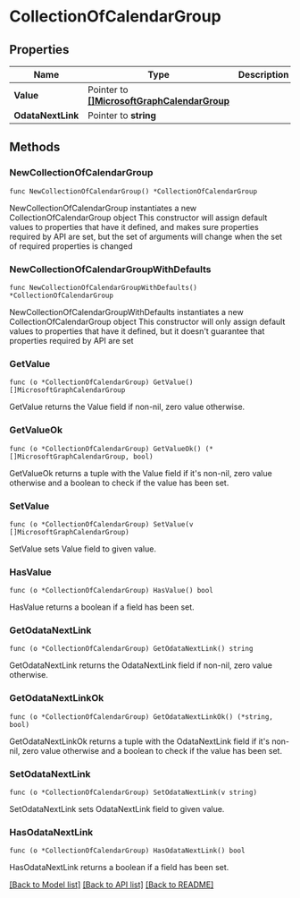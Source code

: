# CollectionOfCalendarGroup

## Properties

Name | Type | Description | Notes
------------ | ------------- | ------------- | -------------
**Value** | Pointer to [**[]MicrosoftGraphCalendarGroup**](MicrosoftGraphCalendarGroup.md) |  | [optional] 
**OdataNextLink** | Pointer to **string** |  | [optional] 

## Methods

### NewCollectionOfCalendarGroup

`func NewCollectionOfCalendarGroup() *CollectionOfCalendarGroup`

NewCollectionOfCalendarGroup instantiates a new CollectionOfCalendarGroup object
This constructor will assign default values to properties that have it defined,
and makes sure properties required by API are set, but the set of arguments
will change when the set of required properties is changed

### NewCollectionOfCalendarGroupWithDefaults

`func NewCollectionOfCalendarGroupWithDefaults() *CollectionOfCalendarGroup`

NewCollectionOfCalendarGroupWithDefaults instantiates a new CollectionOfCalendarGroup object
This constructor will only assign default values to properties that have it defined,
but it doesn't guarantee that properties required by API are set

### GetValue

`func (o *CollectionOfCalendarGroup) GetValue() []MicrosoftGraphCalendarGroup`

GetValue returns the Value field if non-nil, zero value otherwise.

### GetValueOk

`func (o *CollectionOfCalendarGroup) GetValueOk() (*[]MicrosoftGraphCalendarGroup, bool)`

GetValueOk returns a tuple with the Value field if it's non-nil, zero value otherwise
and a boolean to check if the value has been set.

### SetValue

`func (o *CollectionOfCalendarGroup) SetValue(v []MicrosoftGraphCalendarGroup)`

SetValue sets Value field to given value.

### HasValue

`func (o *CollectionOfCalendarGroup) HasValue() bool`

HasValue returns a boolean if a field has been set.

### GetOdataNextLink

`func (o *CollectionOfCalendarGroup) GetOdataNextLink() string`

GetOdataNextLink returns the OdataNextLink field if non-nil, zero value otherwise.

### GetOdataNextLinkOk

`func (o *CollectionOfCalendarGroup) GetOdataNextLinkOk() (*string, bool)`

GetOdataNextLinkOk returns a tuple with the OdataNextLink field if it's non-nil, zero value otherwise
and a boolean to check if the value has been set.

### SetOdataNextLink

`func (o *CollectionOfCalendarGroup) SetOdataNextLink(v string)`

SetOdataNextLink sets OdataNextLink field to given value.

### HasOdataNextLink

`func (o *CollectionOfCalendarGroup) HasOdataNextLink() bool`

HasOdataNextLink returns a boolean if a field has been set.


[[Back to Model list]](../README.md#documentation-for-models) [[Back to API list]](../README.md#documentation-for-api-endpoints) [[Back to README]](../README.md)


